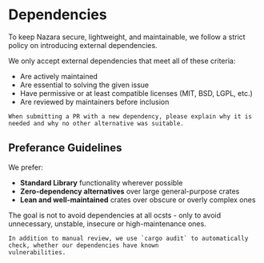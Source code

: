 # Dependencies

To keep Nazara secure, lightweight, and maintainable, we follow a strict policy on introducing external dependencies.

We only accept external dependencies that meet all of these criteria:

- Are actively maintained
- Are essential to solving the given issue
- Have permissive or at least compatible licenses (MIT, BSD, LGPL, etc.)
- Are reviewed by maintainers before inclusion

```admonish info
When submitting a PR with a new dependency, please explain why it is needed and why no other alternative was suitable.
```

## Preferance Guidelines

We prefer:

- **Standard Library** functionality wherever possible
- **Zero-dependency alternatives** over large general-purpose crates
- **Lean and well-maintained** crates over obscure or overly complex ones

The goal is not to avoid dependencies at all ocsts - only to avoid unnecessary, unstable, insecure or high-maintenance ones.

~~~admonish info
In addition to manual review, we use `cargo audit` to automatically check, whether our dependencies have known
vulnerabilities.
~~~

